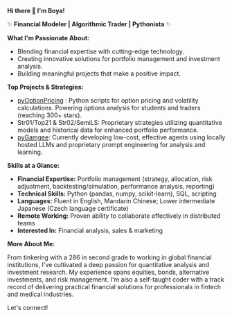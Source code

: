 **Hi there 👋 I'm Boya!**

✨ **Financial Modeler | Algorithmic Trader | Pythonista** ✨

**What I'm Passionate About:**
*   Blending financial expertise with cutting-edge technology.
*   Creating innovative solutions for portfolio management and investment analysis.
*   Building meaningful projects that make a positive impact.

**Top Projects & Strategies:**
*   [pyOptionPricing](https://github.com/boyac/pyOptionPricing) : Python scripts for option pricing and volatility calculations. Powering options analysis for students and traders (reaching 300+ stars).
*   Str01/Top21 & Str02/SemiLS: Proprietary strategies utilizing quantitative models and historical data for enhanced portfolio performance.
*   [pyGamgee](https://github.com/boyac/pyGamgee): Currently developing low-cost, effective agents using locally hosted LLMs and proprietary prompt engineering for analysis and learning.
  
**Skills at a Glance:**
*   **Financial Expertise:** Portfolio management (strategy, allocation, risk adjustment, backtesting/simulation, performance analysis, reporting)
*   **Technical Skills:** Python (pandas, numpy, scikit-learn), SQL, scripting
*   **Languages:** Fluent in English, Mandarin Chinese; Lower intermediate Japanese (Czech language certificate)
*   **Remote Working:** Proven ability to collaborate effectively in distributed teams
*   **Interested In:** Financial analysis, sales & marketing

**More About Me:**

From tinkering with a 286 in second grade to working in global financial institutions, I've cultivated a deep passion for quantitative analysis and investment research. 
My experience spans equities, bonds, alternative investments, and risk management. 
I'm also a self-taught coder with a track record of delivering practical financial solutions for professionals in fintech and medical industries.

Let's connect!
